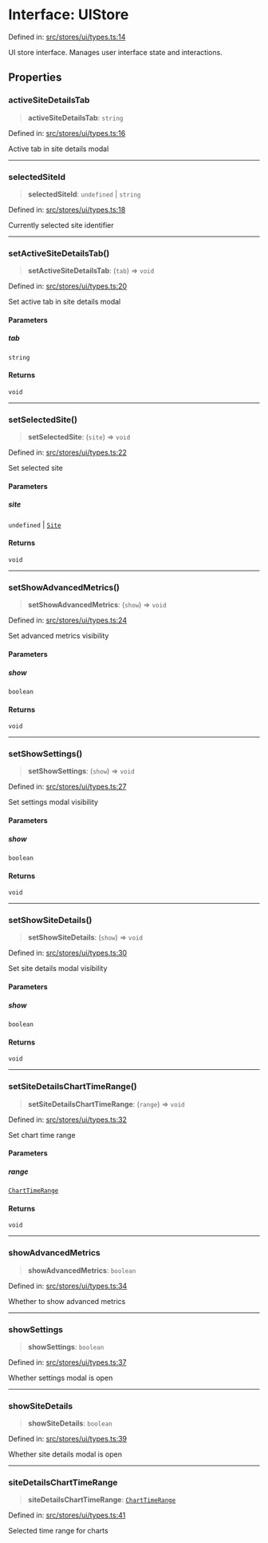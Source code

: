 # Interface: UIStore

Defined in: [src/stores/ui/types.ts:14](https://github.com/Nick2bad4u/Uptime-Watcher/blob/3cce0c3b352c8390536ca3c7399ece50a05faf18/src/stores/ui/types.ts#L14)

UI store interface.
Manages user interface state and interactions.

## Properties

### activeSiteDetailsTab

> **activeSiteDetailsTab**: `string`

Defined in: [src/stores/ui/types.ts:16](https://github.com/Nick2bad4u/Uptime-Watcher/blob/3cce0c3b352c8390536ca3c7399ece50a05faf18/src/stores/ui/types.ts#L16)

Active tab in site details modal

***

### selectedSiteId

> **selectedSiteId**: `undefined` \| `string`

Defined in: [src/stores/ui/types.ts:18](https://github.com/Nick2bad4u/Uptime-Watcher/blob/3cce0c3b352c8390536ca3c7399ece50a05faf18/src/stores/ui/types.ts#L18)

Currently selected site identifier

***

### setActiveSiteDetailsTab()

> **setActiveSiteDetailsTab**: (`tab`) => `void`

Defined in: [src/stores/ui/types.ts:20](https://github.com/Nick2bad4u/Uptime-Watcher/blob/3cce0c3b352c8390536ca3c7399ece50a05faf18/src/stores/ui/types.ts#L20)

Set active tab in site details modal

#### Parameters

##### tab

`string`

#### Returns

`void`

***

### setSelectedSite()

> **setSelectedSite**: (`site`) => `void`

Defined in: [src/stores/ui/types.ts:22](https://github.com/Nick2bad4u/Uptime-Watcher/blob/3cce0c3b352c8390536ca3c7399ece50a05faf18/src/stores/ui/types.ts#L22)

Set selected site

#### Parameters

##### site

`undefined` | [`Site`](../../../../../shared/types/interfaces/Site.md)

#### Returns

`void`

***

### setShowAdvancedMetrics()

> **setShowAdvancedMetrics**: (`show`) => `void`

Defined in: [src/stores/ui/types.ts:24](https://github.com/Nick2bad4u/Uptime-Watcher/blob/3cce0c3b352c8390536ca3c7399ece50a05faf18/src/stores/ui/types.ts#L24)

Set advanced metrics visibility

#### Parameters

##### show

`boolean`

#### Returns

`void`

***

### setShowSettings()

> **setShowSettings**: (`show`) => `void`

Defined in: [src/stores/ui/types.ts:27](https://github.com/Nick2bad4u/Uptime-Watcher/blob/3cce0c3b352c8390536ca3c7399ece50a05faf18/src/stores/ui/types.ts#L27)

Set settings modal visibility

#### Parameters

##### show

`boolean`

#### Returns

`void`

***

### setShowSiteDetails()

> **setShowSiteDetails**: (`show`) => `void`

Defined in: [src/stores/ui/types.ts:30](https://github.com/Nick2bad4u/Uptime-Watcher/blob/3cce0c3b352c8390536ca3c7399ece50a05faf18/src/stores/ui/types.ts#L30)

Set site details modal visibility

#### Parameters

##### show

`boolean`

#### Returns

`void`

***

### setSiteDetailsChartTimeRange()

> **setSiteDetailsChartTimeRange**: (`range`) => `void`

Defined in: [src/stores/ui/types.ts:32](https://github.com/Nick2bad4u/Uptime-Watcher/blob/3cce0c3b352c8390536ca3c7399ece50a05faf18/src/stores/ui/types.ts#L32)

Set chart time range

#### Parameters

##### range

[`ChartTimeRange`](../../../types/type-aliases/ChartTimeRange.md)

#### Returns

`void`

***

### showAdvancedMetrics

> **showAdvancedMetrics**: `boolean`

Defined in: [src/stores/ui/types.ts:34](https://github.com/Nick2bad4u/Uptime-Watcher/blob/3cce0c3b352c8390536ca3c7399ece50a05faf18/src/stores/ui/types.ts#L34)

Whether to show advanced metrics

***

### showSettings

> **showSettings**: `boolean`

Defined in: [src/stores/ui/types.ts:37](https://github.com/Nick2bad4u/Uptime-Watcher/blob/3cce0c3b352c8390536ca3c7399ece50a05faf18/src/stores/ui/types.ts#L37)

Whether settings modal is open

***

### showSiteDetails

> **showSiteDetails**: `boolean`

Defined in: [src/stores/ui/types.ts:39](https://github.com/Nick2bad4u/Uptime-Watcher/blob/3cce0c3b352c8390536ca3c7399ece50a05faf18/src/stores/ui/types.ts#L39)

Whether site details modal is open

***

### siteDetailsChartTimeRange

> **siteDetailsChartTimeRange**: [`ChartTimeRange`](../../../types/type-aliases/ChartTimeRange.md)

Defined in: [src/stores/ui/types.ts:41](https://github.com/Nick2bad4u/Uptime-Watcher/blob/3cce0c3b352c8390536ca3c7399ece50a05faf18/src/stores/ui/types.ts#L41)

Selected time range for charts
